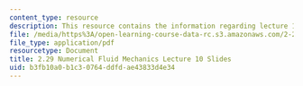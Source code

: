 ```yaml
---
content_type: resource
description: This resource contains the information regarding lecture 10 slides.
file: /media/https%3A/open-learning-course-data-rc.s3.amazonaws.com/2-29-numerical-fluid-mechanics-spring-2015/b3fb10a0b1c30764ddfdae43833d4e34_MIT2_29S15_Lecture10.pdf
file_type: application/pdf
resourcetype: Document
title: 2.29 Numerical Fluid Mechanics Lecture 10 Slides
uid: b3fb10a0-b1c3-0764-ddfd-ae43833d4e34
---
```

